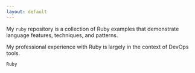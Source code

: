 ```yaml
---
layout: default
---
```


My `ruby` repository is a collection of Ruby examples that demonstrate language features, techniques, and patterns.

My professional experience with Ruby is largely in the context of DevOps tools.

`Ruby`